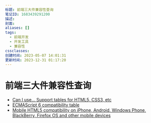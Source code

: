 ```yaml
---
标题: 前端三大件兼容性查询
笔记ID: 1683439291200
描述: 
封面: 
aliases: []
tags:
  - 前端开发
  - 开发工具
  - 兼容性
cssclasses: 
创建时间: 2023-05-07 14:01:31
更新时间: 2023-12-31 01:17:20
---
```


# 前端三大件兼容性查询

- [Can I use... Support tables for HTML5, CSS3, etc](https://caniuse.com/)
- [ECMAScript 6 compatibility table](http://kangax.github.io/compat-table/es6/)
- [Mobile HTML5 compatibility on iPhone, Android, Windows Phone, BlackBerry, Firefox OS and other mobile devices](http://mobilehtml5.org/)
